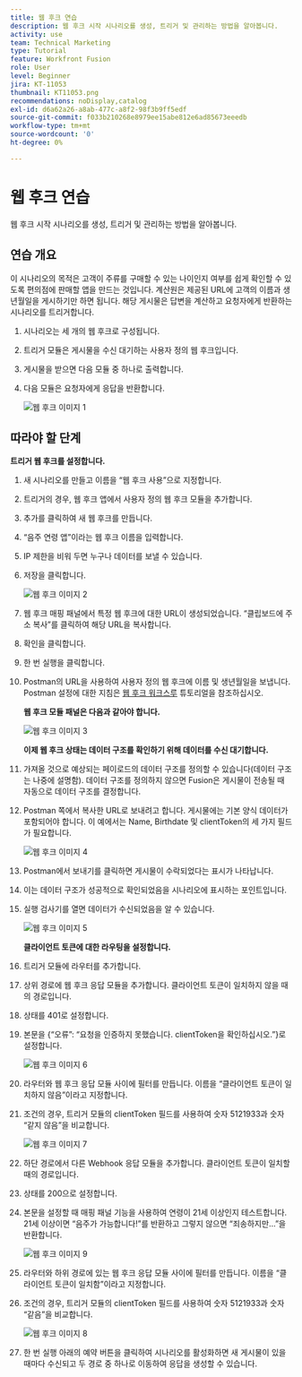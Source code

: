 ```yaml
---
title: 웹 후크 연습
description: 웹 후크 시작 시나리오를 생성, 트리거 및 관리하는 방법을 알아봅니다.
activity: use
team: Technical Marketing
type: Tutorial
feature: Workfront Fusion
role: User
level: Beginner
jira: KT-11053
thumbnail: KT11053.png
recommendations: noDisplay,catalog
exl-id: d6a62a26-a8ab-477c-a8f2-98f3b9ff5edf
source-git-commit: f033b210268e8979ee15abe812e6ad85673eeedb
workflow-type: tm+mt
source-wordcount: '0'
ht-degree: 0%

---
```


# 웹 후크 연습

웹 후크 시작 시나리오를 생성, 트리거 및 관리하는 방법을 알아봅니다.

## 연습 개요

이 시나리오의 목적은 고객이 주류를 구매할 수 있는 나이인지 여부를 쉽게 확인할 수 있도록 편의점에 판매할 앱을 만드는 것입니다. 계산원은 제공된 URL에 고객의 이름과 생년월일을 게시하기만 하면 됩니다. 해당 게시물은 답변을 계산하고 요청자에게 반환하는 시나리오를 트리거합니다.

1. 시나리오는 세 개의 웹 후크로 구성됩니다.
1. 트리거 모듈은 게시물을 수신 대기하는 사용자 정의 웹 후크입니다.
1. 게시물을 받으면 다음 모듈 중 하나로 출력합니다.
1. 다음 모듈은 요청자에게 응답을 반환합니다.

   ![웹 후크 이미지 1](../12-exercises/assets/webhooks-walkthrough-1.png)

## 따라야 할 단계

**트리거 웹 후크를 설정합니다.**

1. 새 시나리오를 만들고 이름을 “웹 후크 사용”으로 지정합니다.
1. 트리거의 경우, 웹 후크 앱에서 사용자 정의 웹 후크 모듈을 추가합니다.
1. 추가를 클릭하여 새 웹 후크를 만듭니다.
1. “음주 연령 앱”이라는 웹 후크 이름을 입력합니다.
1. IP 제한을 비워 두면 누구나 데이터를 보낼 수 있습니다.
1. 저장을 클릭합니다.


   ![웹 후크 이미지 2](../12-exercises/assets/webhooks-walkthrough-2.png)

1. 웹 후크 매핑 패널에서 특정 웹 후크에 대한 URL이 생성되었습니다. “클립보드에 주소 복사”를 클릭하여 해당 URL을 복사합니다.
1. 확인을 클릭합니다.
1. 한 번 실행을 클릭합니다.
1. Postman의 URL을 사용하여 사용자 정의 웹 후크에 이름 및 생년월일을 보냅니다. Postman 설정에 대한 지침은 [웹 후크 워크스루](https://experienceleague.adobe.com/docs/workfront-learn/tutorials-workfront/fusion/beyond-basic-modules/webhooks-walkthrough.html?lang=ko-KR) 튜토리얼을 참조하십시오.

   **웹 후크 모듈 패널은 다음과 같아야 합니다.**

   ![웹 후크 이미지 3](../12-exercises/assets/webhooks-walkthrough-3.png)

   **이제 웹 후크 상태는 데이터 구조를 확인하기 위해 데이터를 수신 대기합니다.**

1. 가져올 것으로 예상되는 페이로드의 데이터 구조를 정의할 수 있습니다(데이터 구조는 나중에 설명함). 데이터 구조를 정의하지 않으면 Fusion은 게시물이 전송될 때 자동으로 데이터 구조를 결정합니다.
1. Postman 쪽에서 복사한 URL로 보내려고 합니다. 게시물에는 기본 양식 데이터가 포함되어야 합니다. 이 예에서는 Name, Birthdate 및 clientToken의 세 가지 필드가 필요합니다.

   ![웹 후크 이미지 4](../12-exercises/assets/webhooks-walkthrough-4.png)

1. Postman에서 보내기를 클릭하면 게시물이 수락되었다는 표시가 나타납니다.
1. 이는 데이터 구조가 성공적으로 확인되었음을 시나리오에 표시하는 포인트입니다.
1. 실행 검사기를 열면 데이터가 수신되었음을 알 수 있습니다.

   ![웹 후크 이미지 5](../12-exercises/assets/webhooks-walkthrough-5.png)

   **클라이언트 토큰에 대한 라우팅을 설정합니다.**

1. 트리거 모듈에 라우터를 추가합니다.
1. 상위 경로에 웹 후크 응답 모듈을 추가합니다. 클라이언트 토큰이 일치하지 않을 때의 경로입니다.
1. 상태를 401로 설정합니다.
1. 본문을 {“오류”: “요청을 인증하지 못했습니다. clientToken을 확인하십시오.”}로 설정합니다.

   ![웹 후크 이미지 6](../12-exercises/assets/webhooks-walkthrough-6.png)

1. 라우터와 웹 후크 응답 모듈 사이에 필터를 만듭니다. 이름을 “클라이언트 토큰이 일치하지 않음”이라고 지정합니다.
1. 조건의 경우, 트리거 모듈의 clientToken 필드를 사용하여 숫자 5121933과 숫자 “같지 않음”을 비교합니다.

   ![웹 후크 이미지 7](../12-exercises/assets/webhooks-walkthrough-7.png)

1. 하단 경로에서 다른 Webhook 응답 모듈을 추가합니다. 클라이언트 토큰이 일치할 때의 경로입니다.
1. 상태를 200으로 설정합니다.
1. 본문을 설정할 때 매핑 패널 기능을 사용하여 연령이 21세 이상인지 테스트합니다. 21세 이상이면 “음주가 가능합니다!”를 반환하고 그렇지 않으면 “죄송하지만...”을 반환합니다.

   ![웹 후크 이미지 9](../12-exercises/assets/webhooks-walkthrough-9.png)

1. 라우터와 하위 경로에 있는 웹 후크 응답 모듈 사이에 필터를 만듭니다. 이름을 “클라이언트 토큰이 일치함”이라고 지정합니다.
1. 조건의 경우, 트리거 모듈의 clientToken 필드를 사용하여 숫자 5121933과 숫자 “같음”을 비교합니다.


   ![웹 후크 이미지 8](../12-exercises/assets/webhooks-walkthrough-8.png)

1. 한 번 실행 아래의 예약 버튼을 클릭하여 시나리오를 활성화하면 새 게시물이 있을 때마다 수신되고 두 경로 중 하나로 이동하여 응답을 생성할 수 있습니다.
